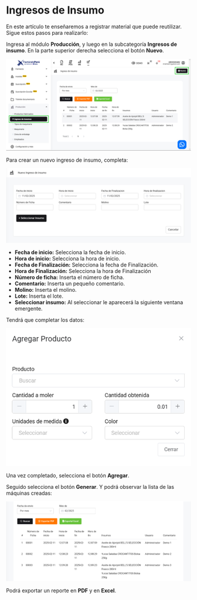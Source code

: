 # Ingresos de Insumo

En este artículo te enseñaremos a registrar material que puede reutilizar. Sigue estos pasos para realizarlo:

Ingresa al módulo **Producción**, y luego en la subcategoría **Ingresos de insumo**. En la parte superior derecha selecciona el botón **Nuevo**.

![Alt text](img/Ingresodeinsumo1.jpg)

Para crear un nuevo ingreso de insumo, completa:

![Alt text](img/Ingresodeinsumo2.jpg)

- **Fecha de inicio:** Selecciona la fecha de inicio.
- **Hora de inicio:** Selecciona la hora de inicio.
- **Fecha de Finalización:** Selecciona la fecha de Finalización.
- **Hora de Finalización:** Selecciona la hora de Finalización
- **Número de ficha:** Inserta el número de ficha.
- **Comentario:** Inserta un pequeño comentario.
- **Molino:** Inserta el molino.
- **Lote:** Inserta el lote.
- **Seleccionar insumo:** Al seleccionar le aparecerá la siguiente ventana emergente.

Tendrá que completar los datos:

![Alt text](img/Ingresodeinsumo3.jpg)

Una vez completado, selecciona el botón **Agregar**.

Seguido selecciona el botón **Generar**. Y podrá observar la lista de las máquinas creadas:

![Alt text](img/Ingresodeinsumo4.jpg)

Podrá exportar un reporte en **PDF** y en **Excel**.
